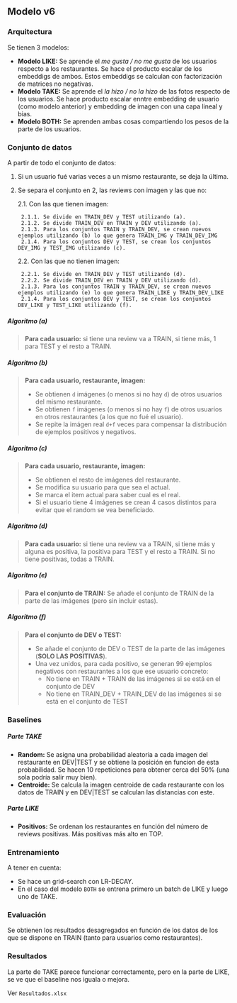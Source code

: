 ## Modelo v6

### Arquitectura

Se tienen 3 modelos:

* **Modelo LIKE:** Se aprende el _me gusta / no me gusta_ de los usuarios respecto a los restaurantes. Se hace el producto escalar de los embeddigs de ambos. Estos embeddigs se calculan con factorización de matrices no negativas.
* **Modelo TAKE:** Se aprende el _la hizo / no la hizo_ de las fotos respecto de los usuarios. Se hace producto escalar enntre embedding de usuario (como modelo anterior) y embedding de imagen con una capa lineal y bias.
* **Modelo BOTH:** Se aprenden ambas cosas compartiendo los pesos de la parte de los usuarios.

### Conjunto de datos

A partir de todo el conjunto de datos:

1. Si un usuario fué varias veces a un mismo restaurante, se deja la última.
2. Se separa el conjunto en 2, las reviews con imagen y las que no:

    2.1. Con las que tienen imagen:
        
        2.1.1. Se divide en TRAIN_DEV y TEST utilizando (a).
        2.1.2. Se divide TRAIN_DEV en TRAIN y DEV utilizando (a).
        2.1.3. Para los conjuntos TRAIN y TRAIN_DEV, se crean nuevos ejemplos utilizando (b) lo que genera TRAIN_IMG y TRAIN_DEV_IMG
        2.1.4. Para los conjuntos DEV y TEST, se crean los conjuntos DEV_IMG y TEST_IMG utilizando (c).

    2.2. Con las que no tienen imagen:
        
        2.2.1. Se divide en TRAIN_DEV y TEST utilizando (d).
        2.2.2. Se divide TRAIN_DEV en TRAIN y DEV utilizando (d).
        2.1.3. Para los conjuntos TRAIN y TRAIN_DEV, se crean nuevos ejemplos utilizando (e) lo que genera TRAIN_LIKE y TRAIN_DEV_LIKE
        2.1.4. Para los conjuntos DEV y TEST, se crean los conjuntos DEV_LIKE y TEST_LIKE utilizando (f).

        
##### Algoritmo (a)
> **Para cada usuario:** si tiene una review va a TRAIN, si tiene más, 1 para TEST y el resto a TRAIN.  

##### Algoritmo (b)
> **Para cada usuario, restaurante, imagen:**
> * Se obtienen `d` imágenes (o menos si no hay `d`) de otros usuarios del mismo restaurante.
> * Se obtienen `f` imágenes (o menos si no hay `f`) de otros usuarios en otros restaurantes (a los que no fué el usuario).
> * Se repite la imágen real `d+f` veces para compensar la distribución de ejemplos positivos y negativos.

##### Algoritmo (c)
> **Para cada usuario, restaurante, imagen:**
> * Se obtienen el resto de imágenes del restaurante.
> * Se modifica su usuario para que sea el actual.
> * Se marca el item actual para saber cual es el real.
> * Si el usuario tiene 4 imágenes se crean 4 casos distintos para evitar que el random se vea beneficiado.


##### Algoritmo (d)
> **Para cada usuario:** si tiene una review va a TRAIN, si tiene más y alguna es positiva, la positiva para TEST y el resto a TRAIN. Si no tiene positivas, todas a TRAIN.

##### Algoritmo (e)
> **Para el conjunto de TRAIN:** Se añade el conjunto de TRAIN de la parte de las imágenes (pero sin incluir estas).  

##### Algoritmo (f)
> **Para el conjunto de DEV o TEST:** 
> * Se añade el conjunto de DEV o TEST de la parte de las imágenes (**SOLO LAS POSITIVAS**).  
> * Una vez unidos, para cada positivo, se generan 99 ejemplos negativos con restaurantes a los que ese usuario concreto:
>   * No tiene en TRAIN + TRAIN de las imágenes si se está en el conjunto de DEV
>   * No tiene en TRAIN_DEV + TRAIN_DEV de las imágenes si se está en el conjunto de TEST

### Baselines

##### Parte TAKE
* **Random:** Se asigna una probabilidad aleatoria a cada imagen del restaurante en DEV|TEST y se obtiene la posición en funcion de esta probabilidad. Se hacen 10 repeticiones para obtener cerca del 50% (una sola podría salir muy bien).
* **Centroide:** Se calcula la imagen centroide de cada restaurante con los datos de TRAIN y en DEV|TEST se calculan las distancias con este.

##### Parte LIKE
* **Positivos:** Se ordenan los restaurantes en función del número de reviews positivas. Más positivas más alto en TOP.

### Entrenamiento

A tener en cuenta:
* Se hace un grid-search con LR-DECAY.
* En el caso del modelo `BOTH` se entrena primero un batch de LIKE y luego uno de TAKE.

### Evaluación

Se obtienen los resultados desagregados en función de los datos de los que se dispone en TRAIN (tanto para usuarios como restaurantes).

### Resultados

La parte de TAKE parece funcionar correctamente, pero en la parte de LIKE, se ve que el baseline nos iguala o mejora.

Ver `Resultados.xlsx`
